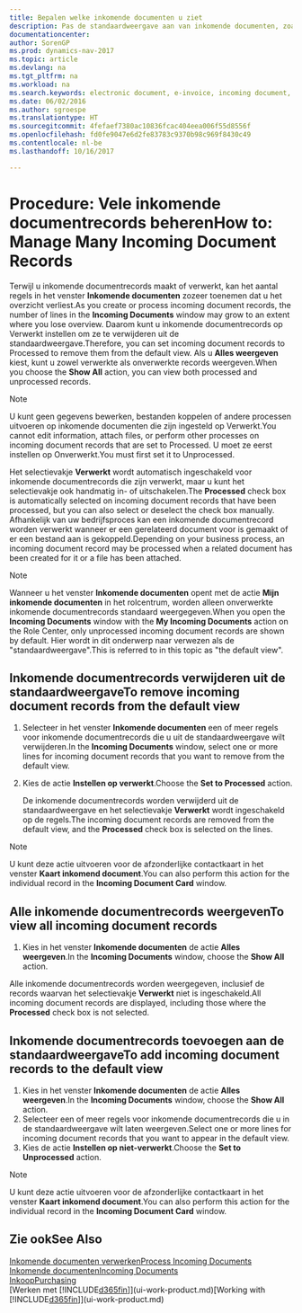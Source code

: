 ```yaml
---
title: Bepalen welke inkomende documenten u ziet
description: Pas de standaardweergave aan van inkomende documenten, zoals e-facturen, om de lijst met verwerkte en onverwerkte records te verbeteren.
documentationcenter: 
author: SorenGP
ms.prod: dynamics-nav-2017
ms.topic: article
ms.devlang: na
ms.tgt_pltfrm: na
ms.workload: na
ms.search.keywords: electronic document, e-invoice, incoming document, OCR, ecommerce, document exchange, import invoice
ms.date: 06/02/2016
ms.author: sgroespe
ms.translationtype: HT
ms.sourcegitcommit: 4fefaef7380ac10836fcac404eea006f55d8556f
ms.openlocfilehash: fd0fe9047e6d2fe83783c9370b98c969f8430c49
ms.contentlocale: nl-be
ms.lasthandoff: 10/16/2017

---
```

# <a name="how-to-manage-many-incoming-document-records"></a><span data-ttu-id="31578-103">Procedure: Vele inkomende documentrecords beheren</span><span class="sxs-lookup"><span data-stu-id="31578-103">How to: Manage Many Incoming Document Records</span></span>
<span data-ttu-id="31578-104">Terwijl u inkomende documentrecords maakt of verwerkt, kan het aantal regels in het venster **Inkomende documenten** zozeer toenemen dat u het overzicht verliest.</span><span class="sxs-lookup"><span data-stu-id="31578-104">As you create or process incoming document records, the number of lines in the **Incoming Documents** window may grow to an extent where you lose overview.</span></span> <span data-ttu-id="31578-105">Daarom kunt u inkomende documentrecords op Verwerkt instellen om ze te verwijderen uit de standaardweergave.</span><span class="sxs-lookup"><span data-stu-id="31578-105">Therefore, you can set incoming document records to Processed to remove them from the default view.</span></span> <span data-ttu-id="31578-106">Als u **Alles weergeven** kiest, kunt u zowel verwerkte als onverwerkte records weergeven.</span><span class="sxs-lookup"><span data-stu-id="31578-106">When you choose the **Show All** action, you can view both processed and unprocessed records.</span></span>

> [!NOTE]  
>   <span data-ttu-id="31578-107">U kunt geen gegevens bewerken, bestanden koppelen of andere processen uitvoeren op inkomende documenten die zijn ingesteld op Verwerkt.</span><span class="sxs-lookup"><span data-stu-id="31578-107">You cannot edit information, attach files, or perform other processes on incoming document records that are set to Processed.</span></span> <span data-ttu-id="31578-108">U moet ze eerst instellen op Onverwerkt.</span><span class="sxs-lookup"><span data-stu-id="31578-108">You must first set it to Unprocessed.</span></span>

<span data-ttu-id="31578-109">Het selectievakje **Verwerkt** wordt automatisch ingeschakeld voor inkomende documentrecords die zijn verwerkt, maar u kunt het selectievakje ook handmatig in- of uitschakelen.</span><span class="sxs-lookup"><span data-stu-id="31578-109">The **Processed** check box is automatically selected on incoming document records that have been processed, but you can also select or deselect the check box manually.</span></span> <span data-ttu-id="31578-110">Afhankelijk van uw bedrijfsproces kan een inkomende documentrecord worden verwerkt wanneer er een gerelateerd document voor is gemaakt of er een bestand aan is gekoppeld.</span><span class="sxs-lookup"><span data-stu-id="31578-110">Depending on your business process, an incoming document record may be processed when a related document has been created for it or a file has been attached.</span></span>

> [!NOTE]  
>   <span data-ttu-id="31578-111">Wanneer u het venster **Inkomende documenten** opent met de actie **Mijn inkomende documenten** in het rolcentrum, worden alleen onverwerkte inkomende documentrecords standaard weergegeven.</span><span class="sxs-lookup"><span data-stu-id="31578-111">When you open the **Incoming Documents** window with the **My Incoming Documents** action on the Role Center, only unprocessed incoming document records are shown by default.</span></span> <span data-ttu-id="31578-112">Hier wordt in dit onderwerp naar verwezen als de "standaardweergave".</span><span class="sxs-lookup"><span data-stu-id="31578-112">This is referred to in this topic as "the default view".</span></span>

## <a name="to-remove-incoming-document-records-from-the-default-view"></a><span data-ttu-id="31578-113">Inkomende documentrecords verwijderen uit de standaardweergave</span><span class="sxs-lookup"><span data-stu-id="31578-113">To remove incoming document records from the default view</span></span>
1. <span data-ttu-id="31578-114">Selecteer in het venster **Inkomende documenten** een of meer regels voor inkomende documentrecords die u uit de standaardweergave wilt verwijderen.</span><span class="sxs-lookup"><span data-stu-id="31578-114">In the **Incoming Documents** window, select one or more lines for incoming document records that you want to remove from the default view.</span></span>
2. <span data-ttu-id="31578-115">Kies de actie **Instellen op verwerkt**.</span><span class="sxs-lookup"><span data-stu-id="31578-115">Choose the **Set to Processed** action.</span></span>

    <span data-ttu-id="31578-116">De inkomende documentrecords worden verwijderd uit de standaardweergave en het selectievakje **Verwerkt** wordt ingeschakeld op de regels.</span><span class="sxs-lookup"><span data-stu-id="31578-116">The incoming document records are removed from the default view, and the **Processed** check box is selected on the lines.</span></span>

> [!NOTE]  
>   <span data-ttu-id="31578-117">U kunt deze actie uitvoeren voor de afzonderlijke contactkaart in het venster **Kaart inkomend document**.</span><span class="sxs-lookup"><span data-stu-id="31578-117">You can also perform this action for the individual record in the **Incoming Document Card** window.</span></span>

## <a name="to-view-all-incoming-document-records"></a><span data-ttu-id="31578-118">Alle inkomende documentrecords weergeven</span><span class="sxs-lookup"><span data-stu-id="31578-118">To view all incoming document records</span></span>
1. <span data-ttu-id="31578-119">Kies in het venster **Inkomende documenten** de actie **Alles weergeven**.</span><span class="sxs-lookup"><span data-stu-id="31578-119">In the **Incoming Documents** window, choose the **Show All** action.</span></span>

<span data-ttu-id="31578-120">Alle inkomende documentrecords worden weergegeven, inclusief de records waarvan het selectievakje **Verwerkt** niet is ingeschakeld.</span><span class="sxs-lookup"><span data-stu-id="31578-120">All incoming document records are displayed, including those where the **Processed** check box is not selected.</span></span>

## <a name="to-add-incoming-document-records-to-the-default-view"></a><span data-ttu-id="31578-121">Inkomende documentrecords toevoegen aan de standaardweergave</span><span class="sxs-lookup"><span data-stu-id="31578-121">To add incoming document records to the default view</span></span>
1. <span data-ttu-id="31578-122">Kies in het venster **Inkomende documenten** de actie **Alles weergeven**.</span><span class="sxs-lookup"><span data-stu-id="31578-122">In the **Incoming Documents** window, choose the **Show All** action.</span></span>
2. <span data-ttu-id="31578-123">Selecteer een of meer regels voor inkomende documentrecords die u in de standaardweergave wilt laten weergeven.</span><span class="sxs-lookup"><span data-stu-id="31578-123">Select one or more lines for incoming document records that you want to appear in the default view.</span></span>
3. <span data-ttu-id="31578-124">Kies de actie **Instellen op niet-verwerkt**.</span><span class="sxs-lookup"><span data-stu-id="31578-124">Choose the **Set to Unprocessed** action.</span></span>  

> [!NOTE]  
>   <span data-ttu-id="31578-125">U kunt deze actie uitvoeren voor de afzonderlijke contactkaart in het venster **Kaart inkomend document**.</span><span class="sxs-lookup"><span data-stu-id="31578-125">You can also perform this action for the individual record in the **Incoming Document Card** window.</span></span>

## <a name="see-also"></a><span data-ttu-id="31578-126">Zie ook</span><span class="sxs-lookup"><span data-stu-id="31578-126">See Also</span></span>
[<span data-ttu-id="31578-127">Inkomende documenten verwerken</span><span class="sxs-lookup"><span data-stu-id="31578-127">Process Incoming Documents</span></span>](across-process-income-documents.md)  
[<span data-ttu-id="31578-128">Inkomende documenten</span><span class="sxs-lookup"><span data-stu-id="31578-128">Incoming Documents</span></span>](across-income-documents.md)  
[<span data-ttu-id="31578-129">Inkoop</span><span class="sxs-lookup"><span data-stu-id="31578-129">Purchasing</span></span>](purchasing-manage-purchasing.md)  
<span data-ttu-id="31578-130">[Werken met [!INCLUDE[d365fin](includes/d365fin_md.md)]](ui-work-product.md)</span><span class="sxs-lookup"><span data-stu-id="31578-130">[Working with [!INCLUDE[d365fin](includes/d365fin_md.md)]](ui-work-product.md)</span></span>

